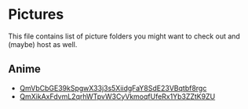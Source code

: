 # Pictures
This file contains list of picture folders you might want to check out and (maybe) host as well.

## Anime
* [QmVbCbGE39kSpgwX33j3s5XiidgFaY8SdE23VBqtbf8rgc](https://ipfs.io/ipfs/QmVbCbGE39kSpgwX33j3s5XiidgFaY8SdE23VBqtbf8rgc)
* ⁠[QmXikAxFdvmL2qrhWTpvW3CyVkmoqfUfeRx1Yb3ZZtK9ZU](https://ipfs.io/ipfs/QmXikAxFdvmL2qrhWTpvW3CyVkmoqfUfeRx1Yb3ZZtK9ZU)
